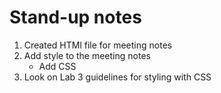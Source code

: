 # Stand-up notes
1. Created HTMl file for meeting notes 
2. Add style to the meeting notes
	- Add CSS
3. Look on Lab 3 guidelines for styling with CSS
